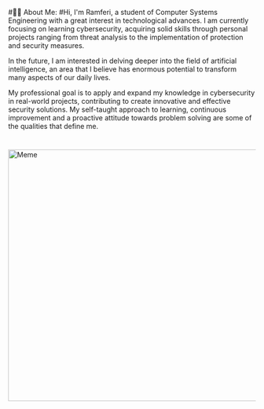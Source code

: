 #👨‍💻 About Me:
#Hi, I'm Ramferi, a student of Computer Systems Engineering with a great interest in technological advances. I am currently focusing on learning cybersecurity, acquiring solid skills through personal projects ranging from threat analysis to the implementation of protection and security measures.

In the future, I am interested in delving deeper into the field of artificial intelligence, an area that I believe has enormous potential to transform many aspects of our daily lives.

My professional goal is to apply and expand my knowledge in cybersecurity in real-world projects, contributing to create innovative and effective security solutions. My self-taught approach to learning, continuous improvement and a proactive attitude towards problem solving are some of the qualities that define me.
#
<img src="https://preview.redd.it/9ve67fsoia041.jpg?width=960&crop=smart&auto=webp&s=e2570db93d1cbcfbfc90dd8368c23a777b6961d6" alt="Meme" width="512px"/>

<!-- Proudly created with GPRM ( https://gprm.itsvg.in ) -->






